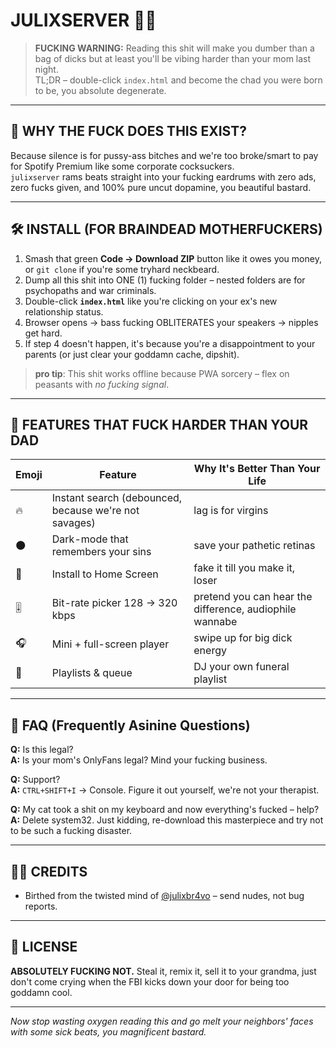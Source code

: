 # JULIXSERVER 🖕🎶 

> **FUCKING WARNING:** Reading this shit will make you dumber than a bag of dicks but at least you'll be vibing harder than your mom last night.  
> TL;DR – double-click `index.html` and become the chad you were born to be, you absolute degenerate.

---

## 🚀 WHY THE FUCK DOES THIS EXIST?

Because silence is for pussy-ass bitches and we're too broke/smart to pay for Spotify Premium like some corporate cocksuckers.  
`julixserver` rams beats straight into your fucking eardrums with zero ads, zero fucks given, and 100% pure uncut dopamine, you beautiful bastard.

---

## 🛠️ INSTALL (FOR BRAINDEAD MOTHERFUCKERS)

1. Smash that green **Code → Download ZIP** button like it owes you money, or `git clone` if you're some tryhard neckbeard.  
2. Dump all this shit into ONE (1) fucking folder – nested folders are for psychopaths and war criminals.  
3. Double-click **`index.html`** like you're clicking on your ex's new relationship status.  
4. Browser opens → bass fucking OBLITERATES your speakers → nipples get hard.  
5. If step 4 doesn't happen, it's because you're a disappointment to your parents (or just clear your goddamn cache, dipshit).

> **pro tip**: This shit works offline because PWA sorcery – flex on peasants with *no fucking signal*.

---

## 🎩 FEATURES THAT FUCK HARDER THAN YOUR DAD

| Emoji | Feature | Why It's Better Than Your Life |
|-------|---------|------|
| 🔥 | Instant search (debounced, because we're not savages) | lag is for virgins |
| 🌑 | Dark-mode that remembers your sins | save your pathetic retinas |
| 📲 | Install to Home Screen | fake it till you make it, loser |
| 🎚 | Bit-rate picker 128 → 320 kbps | pretend you can hear the difference, audiophile wannabe |
| 🎧 | Mini + full-screen player | swipe up for big dick energy |
| 📜 | Playlists & queue | DJ your own funeral playlist |

---

## 🤔 FAQ (Frequently Asinine Questions)

**Q:** Is this legal?  
**A:** Is your mom's OnlyFans legal? Mind your fucking business.

**Q:** Support?  
**A:** `CTRL+SHIFT+I` → Console. Figure it out yourself, we're not your therapist.

**Q:** My cat took a shit on my keyboard and now everything's fucked – help?  
**A:** Delete system32. Just kidding, re-download this masterpiece and try not to be such a fucking disaster.

---

## 🧑‍💻 CREDITS

- Birthed from the twisted mind of [@julixbr4vo](https://github.com/julixbr4vo) – send nudes, not bug reports.

---

## 📝 LICENSE

**ABSOLUTELY FUCKING NOT.** Steal it, remix it, sell it to your grandma, just don't come crying when the FBI kicks down your door for being too goddamn cool.

---

_Now stop wasting oxygen reading this and go melt your neighbors' faces with some sick beats, you magnificent bastard._

